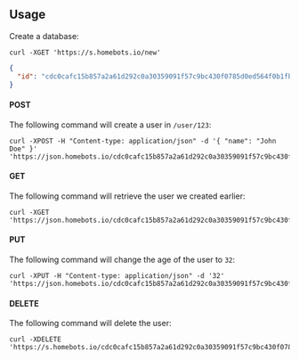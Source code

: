 ## Usage

Create a database:

`curl -XGET 'https://s.homebots.io/new'`

```json
{
  "id": "cdc0cafc15b857a2a61d292c0a30359091f57c9bc430f0785d0ed564f0b1fb9b"
}
```
#### POST

The following command will create a user in `/user/123`:

```shell
curl -XPOST -H "Content-type: application/json" -d '{ "name": "John Doe" }' 'https://json.homebots.io/cdc0cafc15b857a2a61d292c0a30359091f57c9bc430f0785d0ed564f0b1fb9b/user/123'
```

#### GET
The following command will retrieve the user we created earlier:
```shell
curl -XGET 'https://json.homebots.io/cdc0cafc15b857a2a61d292c0a30359091f57c9bc430f0785d0ed564f0b1fb9b/user/123'
```

#### PUT
The following command will change the age of the user to `32`:
```shell
curl -XPUT -H "Content-type: application/json" -d '32' 'https://json.homebots.io/cdc0cafc15b857a2a61d292c0a30359091f57c9bc430f0785d0ed564f0b1fb9b/user/123/age'
```

#### DELETE
The following command will delete the user:
```shell
curl -XDELETE 'https://s.homebots.io/cdc0cafc15b857a2a61d292c0a30359091f57c9bc430f0785d0ed564f0b1fb9b/user/123'
```

